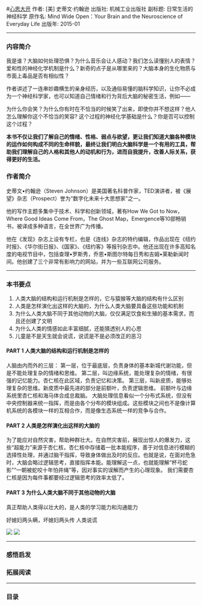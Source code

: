 #[心思大开](https://book.douban.com/subject/26278762/)
作者:  [美] 史蒂文·约翰逊
出版社: 机械工业出版社
副标题: 日常生活的神经科学
原作名: Mind Wide Open：Your Brain and the Neuroscience of Everyday Life
出版年: 2015-01
***
### 内容简介 
我是谁？大脑如何处理恐惧？为什么音乐会让人感动？我们怎么读懂别人的表情？爱和性的神经化学机制是什么？新奇的点子是从哪里来的？大脑本身的生化物质与市面上毒品是否有相似性？

作者讲述了一连串妙趣横生的亲身经历，以及通俗易懂的脑科学知识，让你不必成为一个神经科学家，也可以知道自己情绪和行为背后大脑的秘密生活，例如——

为什么你会笑？为什么你有时在不恰当的时候笑了出来，即使你并不想这样？他人怎么理解你这个不恰当的笑容? 这个过程的神经化学基础是什么？你是否可以控制这个过程？

**本书不仅让我们了解自己的情绪、性格、弱点与欲望，更让我们知道大脑各种模块的运作如何构成不同的生命样貌，最终让我们明白大脑科学是一个有用的工具，帮助我们理解自己的人格和其他人的动机和行为，进而自我提升，改善人际关系，获得更好的生活。**

### 作者简介 
史蒂文•约翰逊（Steven Johnson）是美国著名科普作家，TED演讲者，被《展望》杂志（Prospect）誉为“数字化未来十大思想家”之一。

他的写作主题多集中于技术、科学和创新领域，著有How We Got to Now，Where Good Ideas Come From，The Ghost Map，Emergence等10部畅销书，被译成多种语言，在全世界广为传播。

他在《发现》杂志上设有专栏，也是《连线》杂志的特约编辑，作品出现在《纽约时报》、《华尔街日报》、《国家》、《纽约客》等报刊杂志中。他还出现在许多高知名度的电视节目中，包括查理•罗斯秀，乔恩•斯图尔特每日秀和吉姆•莱勒新闻时间。他创建了三个非常有影响力的网站，并为一些互联网公司服务。

***
### 本书要点
1. 人类大脑的结构和运行机制是怎样的，它与猿猴等大脑的结构有什么区别
2. 人类是怎样演化出这样的大脑的，为什么人类大脑要具备这些功能和机制
3. 为什么人类大脑不同于其他动物的大脑，仅仅满足饮食和生殖的基本需求，而且还创建了文明
4. 为什么人类的情感如此丰富细腻，还能猜透别人的心思
5. 儿童是不是天生就会说谎，说谎是不是必须改正的恶习

#### PART 1 人类大脑的结构和运行机制是怎样的
人脑由内而外的三层：
第一层，位于最底层，负责身体的基本新城代谢功能，但是不能处理复杂的情绪和思维。
第二层，叫边缘系统，能处理复杂的情绪，有很强的记忆能力。杏仁核在此区域，负责记忆和决策。
第三层，叫新皮质，能够处理复杂的思维。新皮质中最先进的部分是前额叶，负责逻辑思维。
前额叶与边缘系统里杏仁核和海马体合成总裁脑。
大脑处理信息看似一个分布式系统，但没有中央控制器来统一指挥，而是由各个分布的模块组成。这些模块之间也不是像计算机系统的各模块一样的互相合作，而是像生态系统一样的竞争与合作。

#### PART 2 人类是怎样演化出这样的大脑的
为了能应对自然灾害，帮助种群壮大。在自然灾害前，展现出惊人的爆发力，这些“超能力”来源于杏仁核，杏仁核中存储着一批本能程序，善于对信息进行模糊的选择性处理，并通过脑干指挥，导致身体做出及时的反应。也就是说，在面对危急时，大脑会略过逻辑思考，直接指挥本能。能理解这一点，也就能理解“杯弓蛇影”“一朝被蛇咬十年怕井绳”等，因对事实的误解而产生的心理现象。
我们需要杏仁核是因为每件事都要经过逻辑思考的效率太低了。

#### PART 3 为什么人类大脑不同于其他动物的大脑
真正帮助人类得以壮大的，是人类的学习能力和沟通能力


好媳妇两头瞒，坏媳妇两头传
人类说谎

![](./_image/2017-06-07-06-06-17.jpg)
![](./_image/2017-06-07-06-12-39.jpg)

***
### 感悟启发
### 拓展阅读
***
### 目录

